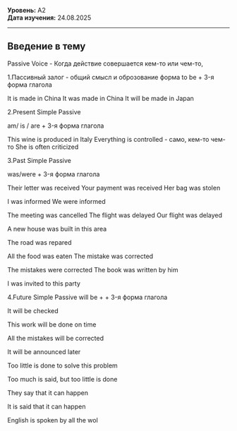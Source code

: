 **Уровень:** A2  
**Дата изучения:** 24.08.2025  

---

## Введение в тему

Passive Voice - Когда действие совершается кем-то или чем-то, 

1.Пассивный залог - общий смысл и оброзование
форма to be + 3-я форма глагола

It is made in China
It was made in China
It will be made in Japan


2.Present Simple Passive

am/ is / are + 3-я форма глагола

This wine is produced in Italy
Everything is controlled - само, кем-то чем-то 
She is often criticized 


3.Past Simple Passive

was/were + 3-я форма глагола

Their letter was received 
Your payment was received
Her bag was stolen 

I was informed 
We were informed

The meeting was cancelled 
The flight was delayed
Our flight was delayed 

A new house was built in this area

The road was repared

All the food was eaten
The mistake was corrected

The mistakes were corrected
The book was written by him

I was invited to this party


4.Future Simple Passive
will be + + 3-я форма глагола

It will be checked 

This work will be done on time

All the mistakes will be corrected

It will be  announced later 

Too little  is done to solve this problem

Too much is said, but too little is done

They say that it can  happen 

It is said that it can happen

English is spoken by all the wol
